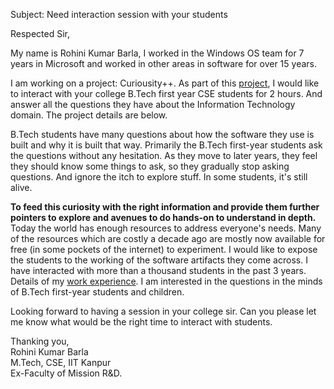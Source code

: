 Subject: Need interaction session with your students  
  
Respected Sir,  
  
My name is Rohini Kumar Barla, I worked in the Windows OS team for 7 years in Microsoft and worked in other areas in software for over 15 years.  

I am working on a project: Curiousity++. As part of this [project](https://bcse.me/project), I would like to interact with your college B.Tech first year CSE students for 2 hours. And answer all the questions they have about the Information Technology domain. The project details are below.  
  
B.Tech students have many questions about how the software they use is built and why it is built that way. Primarily the B.Tech first-year students ask the questions without any hesitation. As they move to later years, they feel they should know some things to ask, so they gradually stop asking questions. And ignore the itch to explore stuff. In some students, it's still alive.  
  
**To feed this curiosity with the right information and provide them further pointers to explore and avenues to do hands-on to understand in depth.** Today the world has enough resources to address everyone's needs. Many of the resources which are costly a decade ago are mostly now available for free (in some pockets of the internet) to experiment. I would like to expose the students to the working of the software artifacts they come across. I have interacted with more than a thousand students in the past 3 years. Details of my [work experience](https://linkedin.com/in/rohinikumarbarla). I am interested in the questions in the minds of B.Tech first-year students and children.   
   
Looking forward to having a session in your college sir. Can you please let me know what would be the right time to interact with students.  
  
Thanking you,  
Rohini Kumar Barla  
M.Tech, CSE, IIT Kanpur  
Ex-Faculty of Mission R&D.  
<Phone number>  
